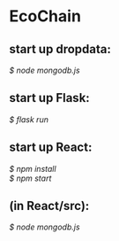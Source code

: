 # EcoChain
## start up dropdata:  
_$ node mongodb.js_   
## start up Flask:  
_$ flask run_  
## start up React:  
_$ npm install_  
_$ npm start_  
## (in React/src):  
_$ node mongodb.js_  
